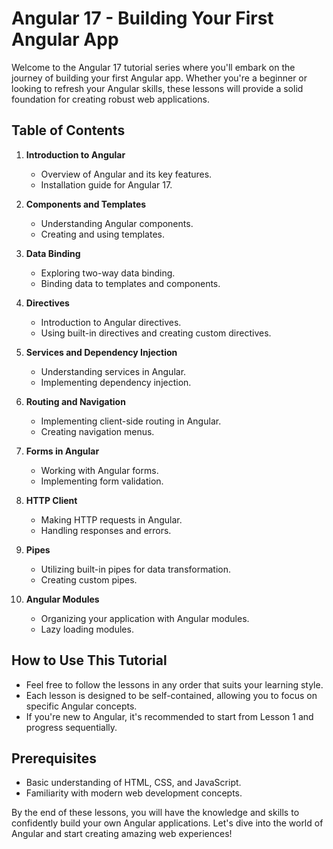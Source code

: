 # Angular 17 - Building Your First Angular App

Welcome to the Angular 17 tutorial series where you'll embark on the journey of building your first Angular app. Whether you're a beginner or looking to refresh your Angular skills, these lessons will provide a solid foundation for creating robust web applications.

## Table of Contents

1. **Introduction to Angular**
   - Overview of Angular and its key features.
   - Installation guide for Angular 17.

2. **Components and Templates**
   - Understanding Angular components.
   - Creating and using templates.

3. **Data Binding**
   - Exploring two-way data binding.
   - Binding data to templates and components.

4. **Directives**
   - Introduction to Angular directives.
   - Using built-in directives and creating custom directives.

5. **Services and Dependency Injection**
   - Understanding services in Angular.
   - Implementing dependency injection.

6. **Routing and Navigation**
   - Implementing client-side routing in Angular.
   - Creating navigation menus.

7. **Forms in Angular**
   - Working with Angular forms.
   - Implementing form validation.

8. **HTTP Client**
   - Making HTTP requests in Angular.
   - Handling responses and errors.

9. **Pipes**
   - Utilizing built-in pipes for data transformation.
   - Creating custom pipes.

10. **Angular Modules**
    - Organizing your application with Angular modules.
    - Lazy loading modules.

## How to Use This Tutorial

- Feel free to follow the lessons in any order that suits your learning style.
- Each lesson is designed to be self-contained, allowing you to focus on specific Angular concepts.
- If you're new to Angular, it's recommended to start from Lesson 1 and progress sequentially.

## Prerequisites

- Basic understanding of HTML, CSS, and JavaScript.
- Familiarity with modern web development concepts.

By the end of these lessons, you will have the knowledge and skills to confidently build your own Angular applications. Let's dive into the world of Angular and start creating amazing web experiences!
